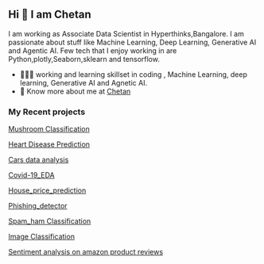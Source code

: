 ## Hi 👋 I am Chetan 
I am working as Associate Data Scientist in Hyperthinks,Bangalore.
I am passionate about stuff like Machine Learning, Deep Learning, Generative AI and Agentic AI. 
Few tech that I enjoy working in are Python,plotly,Seaborn,sklearn and tensorflow.

- 👨🏽‍💻 working and learning skillset in coding , Machine Learning, deep learning, Generative AI and Agnetic AI.
- 👨 Know more about me at [Chetan](https://drive.google.com/file/d/1cEr8YzSlNqoF8JjLjrbrgWsGtygIFlBJ/view?usp=sharing) 

### My Recent projects 
[Mushroom Classification](https://github.com/Chetan265/Mushroom_Classification)

[Heart Disease Prediction](https://github.com/Chetan265/heart_disease_predition)

[Cars data analysis](https://github.com/Chetan265/Cars_data_analysis)

[Covid-19_EDA](https://github.com/Chetan265/covid_19-EDA)

[House_price_prediction](https://github.com/Chetan265/house_price_predict)

[Phishing_detector](https://github.com/Chetan265/phishing-detector)

[Spam_ham Classification](https://github.com/Chetan265/spam_ham_classifier)

[Image Classification](https://github.com/Chetan265/Image_Classification)

[Sentiment analysis on amazon product reviews](https://github.com/Chetan265/Sentiment_analysis)

